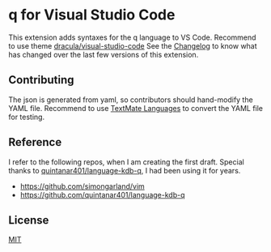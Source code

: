 # q for Visual Studio Code

This extension adds syntaxes for the q language to VS Code.
Recommend to use theme [dracula/visual-studio-code](https://marketplace.visualstudio.com/items?itemName=dracula-theme.theme-dracula)
See the [Changelog](https://github.com/jshinonome/vscode-q/blob/master/CHANGELOG.md) to know what has changed over the last few versions of this extension.

## Contributing
The json is generated from yaml, so contributors should hand-modify the YAML file.
Recommend to use [TextMate Languages](https://marketplace.visualstudio.com/items?itemName=Togusa09.tmlanguage) to convert the YAML file for testing.

## Reference
I refer to the following repos, when I am creating the first draft.
Special thanks to [quintanar401/language-kdb-q](https://github.com/quintanar401/language-kdb-q), I had been using it for years.

- https://github.com/simongarland/vim
- https://github.com/quintanar401/language-kdb-q

## License
[MIT](https://github.com/jshinonome/vscode-q/blob/master/LICENSE)